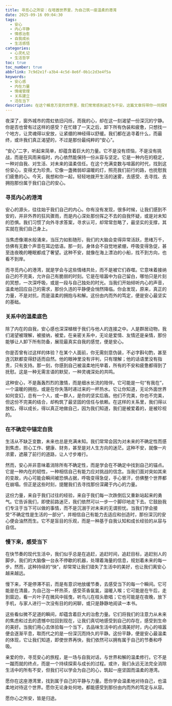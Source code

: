 ```yaml
---
title: 寻觅心之所安：在喧嚣世界里，为自己筑一座温柔的港湾
date: 2025-09-16 09:04:30
tags:
  - 安心
  - 内心平静
  - 情感治愈
  - 自我成长
  - 生活感悟
categories:
  - 心灵札记
  - 生活哲学
toc: true
toc_number: true
abbrlink: 7c9d2e1f-a3b4-4c5d-8e6f-0b1c2d3e4f5a
keywords:
  - 安心感
  - 内在力量
  - 情绪管理
  - 关系建立
  - 活在当下
description: 在这个瞬息万变的世界里，我们常常感到迷茫与不安。这篇文章将带你一同探索“安心”的真谛，从内心深处、人际关系到面对不确定性，为你描绘一幅寻找平静与力量的温柔画卷，愿你也能为自己筑起一座抵御风雨的心灵港湾。
---
```


夜深了，窗外城市的霓虹依旧闪烁，而我的心，却在这一刻渴望一份深沉的宁静。你是否也曾有过这样的感受？在忙碌了一天之后，卸下所有伪装和疲惫，只想找一个地方，让灵魂得以安放，让紧绷的神经得以舒缓。我们都在追寻着什么，而最终，或许我们真正渴望的，不过是那份最纯粹的“安心”。

“安心”二字，听起来简单，却蕴含着巨大的力量。它不是没有烦恼，不是没有挑战，而是在风雨来临时，内心依然能保持一份从容与坚定。它是一种内在的稳定，一种对自我、对生活、对未来的温柔信任。在这个充满变数与喧嚣的时代，找到这份安心，变得尤为珍贵。它像一盏微弱却温暖的灯，照亮我们前行的路，也抚慰我们疲惫的心。今天，我想和你一起，轻轻地拨开生活的迷雾，去感受、去寻找、去拥抱那份属于我们自己的安心。

### 寻觅内心的港湾

安心的源头，往往始于我们自己的内心。你有没有发现，很多时候，让我们感到不安的，并非外界的狂风骤雨，而是内心深处那份挥之不去的自我怀疑，或是对未知的恐惧。我们习惯了向外寻求答案，寻求认可，却常常忽略了，最坚实的支撑，其实就在我们自己身上。

当焦虑像潮水般涌来，当压力如影随形，我们的大脑会变得异常活跃，思绪万千，仿佛有无数个声音在耳边低语。那一刻，身体会不自觉地紧绷，呼吸变得急促，甚至连夜晚的睡眠都成了奢望。这种不安，就像在海上漂泊的小船，找不到方向，也看不到岸。

而寻觅内心的港湾，就是学会与这些情绪共处，而不是被它们吞噬。它意味着接纳自己的不完美，允许自己有脆弱的时刻。它是在喧嚣中为自己留白，哪怕只是片刻的冥想，一次深呼吸，或是一段与自己独处的时光。当我们开始倾听内心的声音，温柔地回应自己的需求，那份久违的平静便会悄然降临。你会发现，原来，真正的力量，不是对抗，而是温柔的拥抱与和解。这份由内而外的笃定，便是安心最坚实的基础。

### 关系中的温柔底色

除了内在的自我，安心感也深深植根于我们与他人的连接之中。人是群居动物，我们渴望被理解，被接纳，被爱。在亲密关系中，无论是爱情、友情还是亲情，那份能够让人卸下所有防备，展现最真实自我的感觉，便是安心。

你是否曾有过这样的体验？在某个人面前，你无需刻意伪装，不必字斟句酌，甚至连沉默都变得舒适而自然。他的眼神里没有评判，只有理解；他的话语里没有指责，只有支持。那一刻，你感到自己被温柔地托举着，所有的不安和疲惫都得到了抚慰。这是一种无需言语的默契，一种灵魂深处的共鸣。

这种安心，不是轰轰烈烈的激情，而是细水长流的陪伴。它可能是一句“有我在”，一个温暖的拥抱，或是在你失落时递过来的一杯热水。它让你知道，无论外面世界如何变幻，总有一个人，或一群人，是你的坚实后盾。他们不完美，你也不完美，但这份不完美的结合，却构筑了最坚固的信任与依赖。在这样的关系里，我们得以放松，得以成长，得以真正地做自己，因为我们知道，我们是被爱着的，是被珍视的。

### 在不确定中锚定自我

生活从不缺乏变数，未来也总是充满未知。我们常常会因为对未来的不确定性而感到焦虑，担心工作、健康、财务，甚至是对人生方向的迷茫。这种不安，就像一片浓雾，遮蔽了前行的道路，让人寸步难行。

然而，安心并非意味着消除所有不确定性，而是学会在不确定中找到自己的锚点。它是一种内在的韧性，一种相信自己有能力应对挑战的信念。当我们面对突如其来的变故，内心可能会瞬间被恐惧占据，呼吸变得急促，手心冒汗，仿佛整个世界都在崩塌。但正是这些时刻，提醒我们去寻找那份深藏于内心的力量。

这份力量，来自于我们过往的经验，来自于我们每一次跌倒后又重新站起来的勇气。它告诉我们，即使前路迷茫，我们依然可以一步一个脚印地走下去。它鼓励我们专注于当下可以做的事情，而不是沉溺于对未来的无谓担忧。当我们学会接受“不确定性是生活的一部分”，并相信自己有能力去适应和创造时，那份深沉的安心便会油然而生。它不是盲目的乐观，而是一种基于自我认知和成长经验的从容与自信。

### 慢下来，感受当下

在快节奏的现代生活中，我们似乎总是在追赶，追赶时间，追赶目标，追赶别人的脚步。我们的大脑像一台永不停歇的机器，处理着海量的信息，规划着未来的每一步。然而，这种持续的“快”，却常常让我们错失了生活中的美好，也让我们离安心越来越远。

慢下来，不是停滞不前，而是有意识地放缓节奏，去感受当下的每一个瞬间。它可能是在清晨，为自己泡一杯热茶，感受茶香氤氲，温暖入喉；它可能是在午后，走到窗边，看一片叶子在微风中摇曳，听鸟儿在枝头歌唱；它也可能是在夜晚，放下手机，与家人进行一次没有目的的闲聊，或只是静静地阅读一本书。

这些看似微不足道的瞬间，却蕴含着巨大的治愈力量。它们将我们的注意力从未来的焦虑和过去的遗憾中拉回到现在，让我们真切地感受到自己的存在，感受到生命的美好。当我们用心去体验每一个当下，去品味生活中的点滴美好时，内心的喧嚣便会逐渐平息，取而代之的是一份深沉而持久的平静。这份平静，便是安心最温柔的体现，它让我们知道，即使世界再快，我们依然可以拥有属于自己的节奏和呼吸。

亲爱的你，寻觅安心的旅程，是一场与自我对话，与世界和解的温柔修行。它不是一蹴而就的终点，而是一个持续探索与成长的过程。或许，我们永远无法完全消除生活中的所有不安，但我们可以学会为自己的心，筑起一座坚固而温柔的港湾。

愿你在这座港湾里，找到属于自己的平静与力量。愿你学会温柔地对待自己，也温柔地对待这个世界。愿你无论身处何地，都能感受到那份由内而外的笃定与从容。

愿你心之所安，皆是归途。